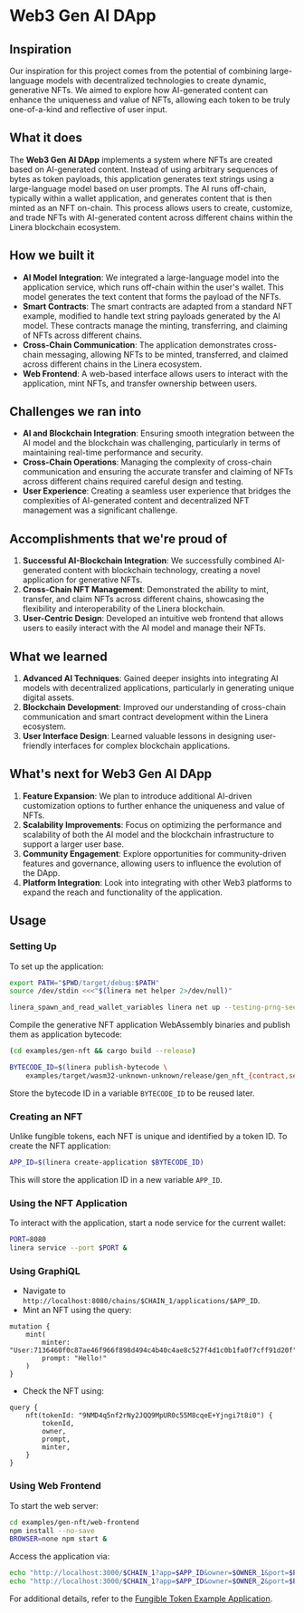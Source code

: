 # Web3 Gen AI DApp

## Inspiration

Our inspiration for this project comes from the potential of combining large-language models with decentralized technologies to create dynamic, generative NFTs. We aimed to explore how AI-generated content can enhance the uniqueness and value of NFTs, allowing each token to be truly one-of-a-kind and reflective of user input.

## What it does

The **Web3 Gen AI DApp** implements a system where NFTs are created based on AI-generated content. Instead of using arbitrary sequences of bytes as token payloads, this application generates text strings using a large-language model based on user prompts. The AI runs off-chain, typically within a wallet application, and generates content that is then minted as an NFT on-chain. This process allows users to create, customize, and trade NFTs with AI-generated content across different chains within the Linera blockchain ecosystem.

## How we built it

- **AI Model Integration**: We integrated a large-language model into the application service, which runs off-chain within the user's wallet. This model generates the text content that forms the payload of the NFTs.
- **Smart Contracts**: The smart contracts are adapted from a standard NFT example, modified to handle text string payloads generated by the AI model. These contracts manage the minting, transferring, and claiming of NFTs across different chains.
- **Cross-Chain Communication**: The application demonstrates cross-chain messaging, allowing NFTs to be minted, transferred, and claimed across different chains in the Linera ecosystem.
- **Web Frontend**: A web-based interface allows users to interact with the application, mint NFTs, and transfer ownership between users.

## Challenges we ran into

- **AI and Blockchain Integration**: Ensuring smooth integration between the AI model and the blockchain was challenging, particularly in terms of maintaining real-time performance and security.
- **Cross-Chain Operations**: Managing the complexity of cross-chain communication and ensuring the accurate transfer and claiming of NFTs across different chains required careful design and testing.
- **User Experience**: Creating a seamless user experience that bridges the complexities of AI-generated content and decentralized NFT management was a significant challenge.

## Accomplishments that we're proud of

1. **Successful AI-Blockchain Integration**: We successfully combined AI-generated content with blockchain technology, creating a novel application for generative NFTs.
2. **Cross-Chain NFT Management**: Demonstrated the ability to mint, transfer, and claim NFTs across different chains, showcasing the flexibility and interoperability of the Linera blockchain.
3. **User-Centric Design**: Developed an intuitive web frontend that allows users to easily interact with the AI model and manage their NFTs.

## What we learned

1. **Advanced AI Techniques**: Gained deeper insights into integrating AI models with decentralized applications, particularly in generating unique digital assets.
2. **Blockchain Development**: Improved our understanding of cross-chain communication and smart contract development within the Linera ecosystem.
3. **User Interface Design**: Learned valuable lessons in designing user-friendly interfaces for complex blockchain applications.

## What's next for Web3 Gen AI DApp

1. **Feature Expansion**: We plan to introduce additional AI-driven customization options to further enhance the uniqueness and value of NFTs.
2. **Scalability Improvements**: Focus on optimizing the performance and scalability of both the AI model and the blockchain infrastructure to support a larger user base.
3. **Community Engagement**: Explore opportunities for community-driven features and governance, allowing users to influence the evolution of the DApp.
4. **Platform Integration**: Look into integrating with other Web3 platforms to expand the reach and functionality of the application.

## Usage

### Setting Up

To set up the application:

```bash
export PATH="$PWD/target/debug:$PATH"
source /dev/stdin <<<"$(linera net helper 2>/dev/null)"

linera_spawn_and_read_wallet_variables linera net up --testing-prng-seed 37
```

Compile the generative NFT application WebAssembly binaries and publish them as application bytecode:

```bash
(cd examples/gen-nft && cargo build --release)

BYTECODE_ID=$(linera publish-bytecode \
    examples/target/wasm32-unknown-unknown/release/gen_nft_{contract,service}.wasm)
```

Store the bytecode ID in a variable `BYTECODE_ID` to be reused later.

### Creating an NFT

Unlike fungible tokens, each NFT is unique and identified by a token ID. To create the NFT application:

```bash
APP_ID=$(linera create-application $BYTECODE_ID)
```

This will store the application ID in a new variable `APP_ID`.

### Using the NFT Application

To interact with the application, start a node service for the current wallet:

```bash
PORT=8080
linera service --port $PORT &
```

### Using GraphiQL

- Navigate to `http://localhost:8080/chains/$CHAIN_1/applications/$APP_ID`.
- Mint an NFT using the query:
```gql
mutation {
    mint(
        minter: "User:7136460f0c87ae46f966f898d494c4b40c4ae8c527f4d1c0b1fa0f7cff91d20f",
        prompt: "Hello!"
    )
}
```
- Check the NFT using:
```gql
query {
    nft(tokenId: "9NMD4q5nf2rNy2JQQ9MpUR0c55M8cqeE+Yjngi7t8i0") {
        tokenId,
        owner,
        prompt,
        minter,
    }
}
```

### Using Web Frontend

To start the web server:

```bash
cd examples/gen-nft/web-frontend
npm install --no-save
BROWSER=none npm start &
```

Access the application via:

```bash
echo "http://localhost:3000/$CHAIN_1?app=$APP_ID&owner=$OWNER_1&port=$PORT"
echo "http://localhost:3000/$CHAIN_1?app=$APP_ID&owner=$OWNER_2&port=$PORT"
```

For additional details, refer to the [Fungible Token Example Application](https://github.com/linera-io/linera-protocol/blob/main/examples/fungible/README.md).
